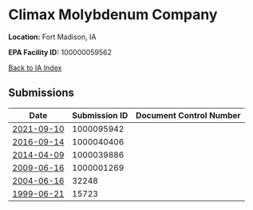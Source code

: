# Climax Molybdenum Company

**Location:** Fort Madison, IA

**EPA Facility ID:** 100000059562

[Back to IA Index](../../index.md)

## Submissions

| Date | Submission ID | Document Control Number |
|------|--------------|-------------------------|
| [2021-09-10](submissions/1000095942.md) | 1000095942 |  |
| [2016-09-14](submissions/1000040406.md) | 1000040406 |  |
| [2014-04-09](submissions/1000039886.md) | 1000039886 |  |
| [2009-06-16](submissions/1000001269.md) | 1000001269 |  |
| [2004-06-16](submissions/32248.md) | 32248 |  |
| [1999-06-21](submissions/15723.md) | 15723 |  |
